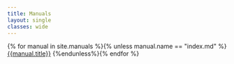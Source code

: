 ```yaml
---
title: Manuals
layout: single
classes: wide
---
```

{% for manual in site.manuals %}{% unless manual.name == "index.md" %}
[{{manual.title}}]({{manual.url}}) 
{%endunless%}{% endfor %}